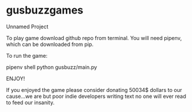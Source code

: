 # gusbuzzgames

Unnamed Project

To play game download github repo from terminal. You will need pipenv, which can be downloaded from pip.

To run the game:

pipenv shell
python gusbuzz/main.py


ENJOY!

If you enjoyed the game please consider donating 50034$ dollars to our cause...we are but poor indie developers writing text no one will ever read to feed our insanity. 
